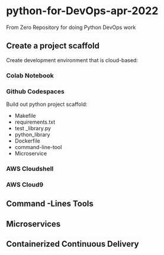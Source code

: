 # python-for-DevOps-apr-2022
From Zero Repository for doing Python DevOps work 

## Create a project scaffold 

Create development environment that is cloud-based:

### Colab Notebook 
### Github Codespaces

Build out python project scaffold:

* Makefile
* requirements.txt
* test _library.py
* python_library
* Dockerfile
* command-line-tool
* Microservice


### AWS Cloudshell
### AWS Cloud9


## Command -Lines Tools

## Microservices

## Containerized Continuous Delivery
